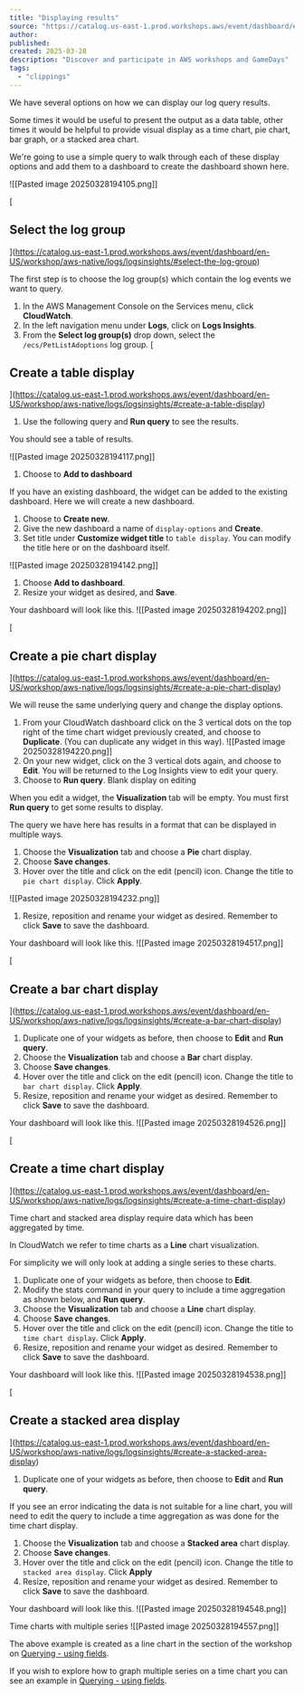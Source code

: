 ```yaml
---
title: "Displaying results"
source: "https://catalog.us-east-1.prod.workshops.aws/event/dashboard/en-US/workshop/aws-native/logs/logsinsights/displayformats"
author:
published:
created: 2025-03-28
description: "Discover and participate in AWS workshops and GameDays"
tags:
  - "clippings"
---
```

We have several options on how we can display our log query results.

Some times it would be useful to present the output as a data table, other times it would be helpful to provide visual display as a time chart, pie chart, bar graph, or a stacked area chart.

We're going to use a simple query to walk through each of these display options and add them to a dashboard to create the dashboard shown here.

![[Pasted image 20250328194105.png]]

[

## Select the log group

](https://catalog.us-east-1.prod.workshops.aws/event/dashboard/en-US/workshop/aws-native/logs/logsinsights/#select-the-log-group)

The first step is to choose the log group(s) which contain the log events we want to query.

1. In the AWS Management Console on the Services menu, click **CloudWatch**.
2. In the left navigation menu under **Logs**, click on **Logs Insights**.
3. From the **Select log group(s)** drop down, select the `/ecs/PetListAdoptions` log group.
[

## Create a table display

](https://catalog.us-east-1.prod.workshops.aws/event/dashboard/en-US/workshop/aws-native/logs/logsinsights/#create-a-table-display)
1. Use the following query and **Run query** to see the results.

You should see a table of results.

![[Pasted image 20250328194117.png]]

1. Choose to **Add to dashboard**

If you have an existing dashboard, the widget can be added to the existing dashboard. Here we will create a new dashboard.

1. Choose to **Create new**.
2. Give the new dashboard a name of `display-options` and **Create**.
3. Set title under **Customize widget title** to `table display`. You can modify the title here or on the dashboard itself.

![[Pasted image 20250328194142.png]]

1. Choose **Add to dashboard**.
2. Resize your widget as desired, and **Save**.

Your dashboard will look like this.
![[Pasted image 20250328194202.png]]

[

## Create a pie chart display

](https://catalog.us-east-1.prod.workshops.aws/event/dashboard/en-US/workshop/aws-native/logs/logsinsights/#create-a-pie-chart-display)

We will reuse the same underlying query and change the display options.

1. From your CloudWatch dashboard click on the 3 vertical dots on the top right of the time chart widget previously created, and choose to **Duplicate**. (You can duplicate any widget in this way).
   ![[Pasted image 20250328194220.png]]
2. On your new widget, click on the 3 vertical dots again, and choose to **Edit**. You will be returned to the Log Insights view to edit your query.
3. Choose to **Run query**.
Blank display on editing

When you edit a widget, the **Visualization** tab will be empty. You must first **Run query** to get some results to display.

The query we have here has results in a format that can be displayed in multiple ways.

1. Choose the **Visualization** tab and choose a **Pie** chart display.
2. Choose **Save changes**.
3. Hover over the title and click on the edit (pencil) icon. Change the title to `pie chart display`. Click **Apply**.

![[Pasted image 20250328194232.png]]

1. Resize, reposition and rename your widget as desired. Remember to click **Save** to save the dashboard.

Your dashboard will look like this.
![[Pasted image 20250328194517.png]]

[

## Create a bar chart display

](https://catalog.us-east-1.prod.workshops.aws/event/dashboard/en-US/workshop/aws-native/logs/logsinsights/#create-a-bar-chart-display)
1. Duplicate one of your widgets as before, then choose to **Edit** and **Run query**.
2. Choose the **Visualization** tab and choose a **Bar** chart display.
3. Choose **Save changes**.
4. Hover over the title and click on the edit (pencil) icon. Change the title to `bar chart display`. Click **Apply**.
5. Resize, reposition and rename your widget as desired. Remember to click **Save** to save the dashboard.

Your dashboard will look like this.
![[Pasted image 20250328194526.png]]

[

## Create a time chart display

](https://catalog.us-east-1.prod.workshops.aws/event/dashboard/en-US/workshop/aws-native/logs/logsinsights/#create-a-time-chart-display)

Time chart and stacked area display require data which has been aggregated by time.

In CloudWatch we refer to time charts as a **Line** chart visualization.

For simplicity we will only look at adding a single series to these charts.

1. Duplicate one of your widgets as before, then choose to **Edit**.
2. Modify the stats command in your query to include a time aggregation as shown below, and **Run query**.
1. Choose the **Visualization** tab and choose a **Line** chart display.
2. Choose **Save changes**.
3. Hover over the title and click on the edit (pencil) icon. Change the title to `time chart display`. Click **Apply**.
4. Resize, reposition and rename your widget as desired. Remember to click **Save** to save the dashboard.

Your dashboard will look like this.
![[Pasted image 20250328194538.png]]

[

## Create a stacked area display

](https://catalog.us-east-1.prod.workshops.aws/event/dashboard/en-US/workshop/aws-native/logs/logsinsights/#create-a-stacked-area-display)
1. Duplicate one of your widgets as before, then choose to **Edit** and **Run query**.

If you see an error indicating the data is not suitable for a line chart, you will need to edit the query to include a time aggregation as was done for the time chart display.

1. Choose the **Visualization** tab and choose a **Stacked area** chart display.
2. Choose **Save changes**.
3. Hover over the title and click on the edit (pencil) icon. Change the title to `stacked area display`. Click **Apply**
4. Resize, reposition and rename your widget as desired. Remember to click **Save** to save the dashboard.

Your dashboard will look like this.
![[Pasted image 20250328194548.png]]

Time charts with multiple series
![[Pasted image 20250328194557.png]]

The above example is created as a line chart in the section of the workshop on [Querying - using fields](https://catalog.us-east-1.prod.workshops.aws/event/dashboard/en-US/workshop/aws-native/logs/logsinsights/fields).

If you wish to explore how to graph multiple series on a time chart you can see an example in [Querying - using fields](https://catalog.us-east-1.prod.workshops.aws/event/dashboard/en-US/workshop/aws-native/logs/logsinsights/fields).